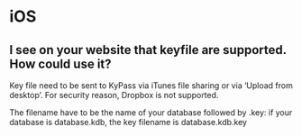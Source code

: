 # iOS

## I see on your website that keyfile are supported. How could use it?

Key file need to be sent to KyPass via iTunes file sharing or via ‘Upload from desktop’. For security reason, Dropbox is not supported.

The filename have to be the name of your database followed by .key: if your database is database.kdb, the key filename is database.kdb.key



